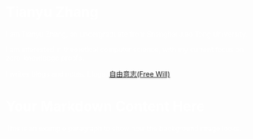# Tianyu Zhang

I am Tianyu Zhang, an undergraduate from Shanghai Jiao Tong University.

I am interested in theoretical computer science, with my current focus on zero-knowledge proofs.

I writes blogs and notes.
blogs: [自由意志(Free Will)](https://zhangtian-yu.github.io/blogs/free_will.pdf)

<!DOCTYPE html>
<html lang="en">
<head>
  <meta charset="UTF-8">
  <meta name="viewport" content="width=device-width, initial-scale=1.0">
  <style>
    body {
      background-image: url('./mountains.jpg');
      background-size: cover;
      background-repeat: no-repeat;
      background-attachment: fixed;
      color: white; /* To make text readable on background */
    }
  </style>
  <title>Markdown with Background Image</title>
</head>
<body>
  <h1>Your Markdown Content Here</h1>
  <p>This is an example paragraph to show how the background image looks.</p>
</body>
</html>